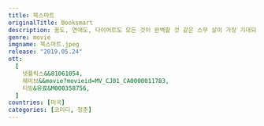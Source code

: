 ```yaml
---
title: 북스마트
originalTitle: Booksmart
description: 꿈도, 연애도, 다이어트도 모든 것이 완벽할 것 같은 스무 살이 가장 기대되는 나이 열아홉♥. 아이비리그에 합격한 ‘에이미’와 ‘몰리’는 대학과 스펙이 인생의 전부라 믿는 파워 범생이. 춤은 글로, 파티는 책으로 배운 두 사람은 고3의 마지막 졸업 파티에서 잊을 수 없는 레전드 핵인싸가 되기 위해 사상 초유의 일탈을 계획하는데… ‘지금 이 순간 아니면 절대 할 수 없어’ 이 구역을 뒤.집.어.놓.으.셨.다!
genre: movie
imgname: 북스마트.jpeg
release: "2019.05.24"
ott:
  [
    넷플릭스&&81061054,
    웨이브&&movie?movieid=MV_CJ01_CA0000011783,
    티빙&유료&M000358756,
  ]
countries: [미국]
categories: [코미디, 청춘]
---
```

